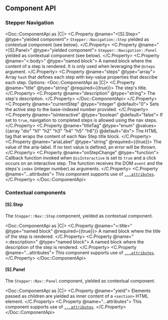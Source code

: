 ## Component API

### Stepper Navigation

<Doc::ComponentApi as |C|>
  <C.Property @name="<[S].Step>" @type="yielded component">
    `Stepper::Navigation::Step` yielded as contextual component (see below).
  </C.Property>
  <C.Property @name="<[S].Panel>" @type="yielded component">
    `Stepper::Navigation::Panel` yielded as contextual component (see below).
  </C.Property>
  <C.Property @name="<:body>" @type="named block">
    A named block where the content of a step is rendered. It is only used when leveraging the `@steps` argument.
  </C.Property>
  <C.Property @name="steps" @type="array">
    Array `hash` that defines each step with key-value properties that describe each step. Options:
    <Doc::ComponentApi as |C|>
      <C.Property @name="title" @type="string" @required={{true}}>
      The step's title.
      </C.Property>
      <C.Property @name="description" @type="string">
      The step's description.
      </C.Property>
    </Doc::ComponentApi>
  </C.Property>
  <C.Property @name="currentStep" @type="integer" @default="0">
    Sets the active step to the base-indexed number provided.
  </C.Property>
  <C.Property @name="isInteractive" @type="boolean" @default="false">
    If set to `true`, navigation to completed steps is allowed using the nav steps.
  </C.Property>
  <C.Property @name="titleTag" @type="enum" @values={{array "div" "h1" "h2" "h3" "h4" "h5" "h6"}} @default="div">
    The HTML tag that wraps the content of each Nav Step title block.
  </C.Property>
  <C.Property @name="ariaLabel" @type="string" @required={{true}}>
    The value of the aria-label. If no text value is defined, an error will be thrown.
  </C.Property>
  <C.Property @name="onStepChange" @type="function">
    Callback function invoked when `@isInteractive` is set to `true` and a click occurs on an interactive step. The function receives the DOM `event` and the steps's `index` (integer number) as arguments.
  </C.Property>
  <C.Property @name="...attributes">
    This component supports use of [`...attributes`](https://guides.emberjs.com/release/in-depth-topics/patterns-for-components/#toc_attribute-ordering).
  </C.Property>
</Doc::ComponentApi>

### Contextual components

#### [S].Step

The `Stepper::Nav::Step` component, yielded as contextual component.

<Doc::ComponentApi as |C|>
  <C.Property @name="<:title>" @type="named block" @required={{true}}>
    A named block where the title of the step is rendered.
  </C.Property>
  <C.Property @name="<:description>" @type="named block">
    A named block where the description of the step is rendered.
  </C.Property>
  <C.Property @name="...attributes">
    This component supports use of [`...attributes`](https://guides.emberjs.com/release/in-depth-topics/patterns-for-components/#toc_attribute-ordering).
  </C.Property>
</Doc::ComponentApi>

#### [S].Panel

The `Stepper::Nav::Panel` component, yielded as contextual component.

<Doc::ComponentApi as |C|>
  <C.Property @name="yield">
    Elements passed as children are yielded as inner content of a `<section>` HTML element.
  </C.Property>
  <C.Property @name="...attributes">
    This component supports use of [`...attributes`](https://guides.emberjs.com/release/in-depth-topics/patterns-for-components/#toc_attribute-ordering).
  </C.Property>
</Doc::ComponentApi>
